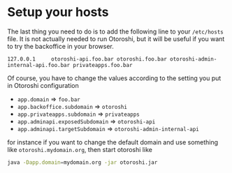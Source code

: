 # Setup your hosts

The last thing you need to do is to add the following line to your `/etc/hosts` file. It is not actually needed to run Otoroshi, but it will be useful if you want to try the backoffice in your browser.

```
127.0.0.1     otoroshi-api.foo.bar otoroshi.foo.bar otoroshi-admin-internal-api.foo.bar privateapps.foo.bar
```

Of course, you have to change the values according to the setting you put in Otoroshi configuration

* `app.domain` => `foo.bar`
* `app.backoffice.subdomain` => `otoroshi`
* `app.privateapps.subdomain` => `privateapps`
* `app.adminapi.exposedSubdomain` => `otoroshi-api`
* `app.adminapi.targetSubdomain` => `otoroshi-admin-internal-api`

for instance if you want to change the default domain and use something like `otoroshi.mydomain.org`, then start otoroshi like 

```sh
java -Dapp.domain=mydomain.org -jar otoroshi.jar
```
